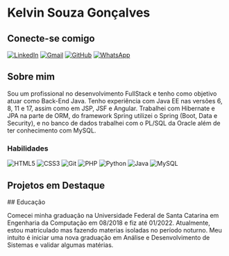 # Kelvin Souza Gonçalves

## Conecte-se comigo
[![LinkedIn](https://img.shields.io/badge/LinkedIn-0077B5?style=for-the-badge&logo=linkedin&logoColor=white)](https://www.linkedin.com/in/develin-souza-gon%C3%A7alves-b8aa53243/)
[![Gmail](https://img.shields.io/badge/Gmail-333333?style=for-the-badge&logo=gmail&logoColor=red)](mailto:develinsouzag@gmail.com)
[![GitHub](https://img.shields.io/badge/GitHub-100000?style=for-the-badge&logo=github&logoColor=white)](https://github.com/dededsg)
[![WhatsApp](https://img.shields.io/badge/WhatsApp-25D366?style=for-the-badge&logo=whatsapp&logoColor=white)](https://wa.me/5548996704774)

## Sobre mim

Sou um profissional no desenvolvimento FullStack e tenho como objetivo atuar como Back-End Java. Tenho experiência com Java EE nas versões 6, 8, 11 e 17, assim como em JSP, JSF e Angular. Trabalhei com Hibernate e JPA na parte de ORM, do framework Spring utilizei o Spring (Boot, Data e Security), e no banco de dados trabalhei com o PL/SQL da Oracle além de ter conhecimento com MySQL.

### Habilidades
![HTML5](https://img.shields.io/badge/HTML5-E34F26?style=for-the-badge&logo=html5&logoColor=white)
![CSS3](https://img.shields.io/badge/CSS3-1572B6?style=for-the-badge&logo=css3&logoColor=white)
![Git](https://img.shields.io/badge/Git-F05032?style=for-the-badge&logo=git&logoColor=white)
![PHP](https://img.shields.io/badge/PHP-777BB4?style=for-the-badge&logo=php&logoColor=white)
![Python](https://img.shields.io/badge/python-3670A0?style=for-the-badge&logo=python&logoColor=ffdd54)
![Java](https://img.shields.io/badge/java-%23ED8B00.svg?style=for-the-badge&logo=openjdk&logoColor=white)
![MySQL](https://img.shields.io/badge/MySQL-00000F?style=for-the-badge&logo=mysql&logoColor=white)

## Projetos em Destaque

<div style="display: flex; gap: 5rem">
<div>
## Educação

Comecei minha graduação na Universidade Federal de Santa Catarina em Engenharia da Computação em 08/2018 e fiz até 01/2022. Atualmente, estou matriculado mas fazendo materias isoladas no período noturno. Meu intuito é iniciar uma nova graduação em Análise e Desenvolvimento de Sistemas e validar algumas matérias.
